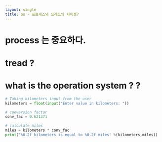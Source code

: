 ```yaml
---
layout: single
title: os - 프로세스와 쓰레드의 차이점?
---
```


# process 는 중요하다.
# tread ?
# what is the operation system ? ?

```python
# Taking kilometers input from the user
kilometers = float(input("Enter value in kilometers: "))

# conversion factor
conv_fac = 0.621371

# calculate miles
miles = kilometers * conv_fac
print('%0.2f kilometers is equal to %0.2f miles' %(kilometers,miles))
```